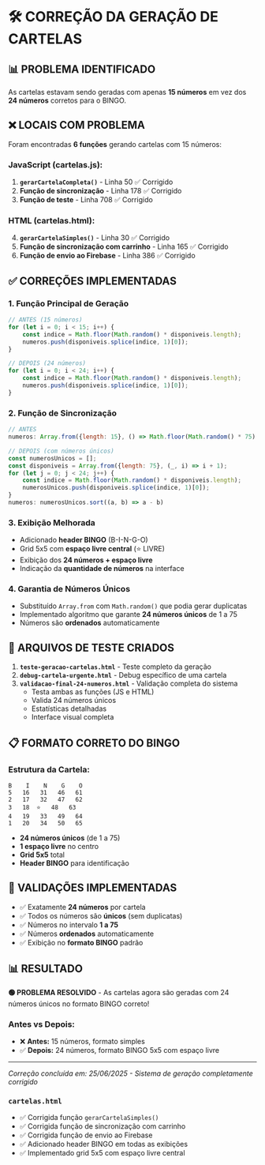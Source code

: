# 🛠️ CORREÇÃO DA GERAÇÃO DE CARTELAS

## 📊 PROBLEMA IDENTIFICADO
As cartelas estavam sendo geradas com apenas **15 números** em vez dos **24 números** corretos para o BINGO.

## ❌ LOCAIS COM PROBLEMA
Foram encontradas **6 funções** gerando cartelas com 15 números:

### JavaScript (cartelas.js):
1. **`gerarCartelaCompleta()`** - Linha 50 ✅ Corrigido
2. **Função de sincronização** - Linha 178 ✅ Corrigido  
3. **Função de teste** - Linha 708 ✅ Corrigido

### HTML (cartelas.html):
4. **`gerarCartelaSimples()`** - Linha 30 ✅ Corrigido
5. **Função de sincronização com carrinho** - Linha 165 ✅ Corrigido
6. **Função de envio ao Firebase** - Linha 386 ✅ Corrigido

## ✅ CORREÇÕES IMPLEMENTADAS

### 1. **Função Principal de Geração**
```javascript
// ANTES (15 números)
for (let i = 0; i < 15; i++) {
    const indice = Math.floor(Math.random() * disponiveis.length);
    numeros.push(disponiveis.splice(indice, 1)[0]);
}

// DEPOIS (24 números)
for (let i = 0; i < 24; i++) {
    const indice = Math.floor(Math.random() * disponiveis.length);
    numeros.push(disponiveis.splice(indice, 1)[0]);
}
```

### 2. **Função de Sincronização**
```javascript
// ANTES
numeros: Array.from({length: 15}, () => Math.floor(Math.random() * 75) + 1)

// DEPOIS (com números únicos)
const numerosUnicos = [];
const disponiveis = Array.from({length: 75}, (_, i) => i + 1);
for (let j = 0; j < 24; j++) {
    const indice = Math.floor(Math.random() * disponiveis.length);
    numerosUnicos.push(disponiveis.splice(indice, 1)[0]);
}
numeros: numerosUnicos.sort((a, b) => a - b)
```

### 3. **Exibição Melhorada**
- Adicionado **header BINGO** (B-I-N-G-O)
- Grid 5x5 com **espaço livre central** (⭐ LIVRE)
- Exibição dos **24 números + espaço livre**
- Indicação da **quantidade de números** na interface

### 4. **Garantia de Números Únicos**
- Substituído `Array.from` com `Math.random()` que podia gerar duplicatas
- Implementado algoritmo que garante **24 números únicos** de 1 a 75
- Números são **ordenados** automaticamente

## 🧪 ARQUIVOS DE TESTE CRIADOS
1. **`teste-geracao-cartelas.html`** - Teste completo da geração
2. **`debug-cartela-urgente.html`** - Debug específico de uma cartela
3. **`validacao-final-24-numeros.html`** - Validação completa do sistema
   - Testa ambas as funções (JS e HTML)
   - Valida 24 números únicos
   - Estatísticas detalhadas
   - Interface visual completa

## 📋 FORMATO CORRETO DO BINGO

### Estrutura da Cartela:
```
B    I    N    G    O
5   16   31   46   61
2   17   32   47   62
3   18  ⭐   48   63
4   19   33   49   64
1   20   34   50   65
```

- **24 números únicos** (de 1 a 75)
- **1 espaço livre** no centro
- **Grid 5x5** total
- **Header BINGO** para identificação

## 🎯 VALIDAÇÕES IMPLEMENTADAS
- ✅ Exatamente **24 números** por cartela
- ✅ Todos os números são **únicos** (sem duplicatas)
- ✅ Números no intervalo **1 a 75**
- ✅ Números **ordenados** automaticamente
- ✅ Exibição no **formato BINGO** padrão

## 📊 RESULTADO
**🟢 PROBLEMA RESOLVIDO** - As cartelas agora são geradas com 24 números únicos no formato BINGO correto!

### Antes vs Depois:
- ❌ **Antes:** 15 números, formato simples
- ✅ **Depois:** 24 números, formato BINGO 5x5 com espaço livre

---

*Correção concluída em: 25/06/2025 - Sistema de geração completamente corrigido*

### `cartelas.html`
- ✅ Corrigida função `gerarCartelaSimples()` 
- ✅ Corrigida função de sincronização com carrinho
- ✅ Corrigida função de envio ao Firebase
- ✅ Adicionado header BINGO em todas as exibições
- ✅ Implementado grid 5x5 com espaço livre central
